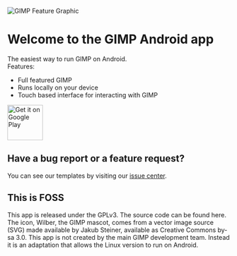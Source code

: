 ![GIMP Feature Graphic](https://raw.githubusercontent.com/CypherpunkArmory/GIMP/master/app/src/main/ic_main_launcher-playstore.png)

# Welcome to the GIMP Android app 

The easiest way to run GIMP on Android.   
Features: 
* Full featured GIMP
* Runs locally on your device
* Touch based interface for interacting with GIMP

[<img src="https://play.google.com/intl/en_us/badges/images/generic/en-play-badge.png"
     alt="Get it on Google Play"
     height="80">](https://play.google.com/store/apps/details?id=tech.ula.gimp)
     
## Have a bug report or a feature request?
You can see our templates by visiting our [issue center](https://github.com/CypherpunkArmory/GIMP/issues).

## This is FOSS
This app is released under the GPLv3.  The source code can be found here.
The icon, Wilber, the GIMP mascot, comes from a vector image source (SVG) made available by Jakub Steiner, available as Creative Commons by-sa 3.0.
This app is not created by the main GIMP development team.  Instead it is an adaptation that allows the Linux version to run on Android.
